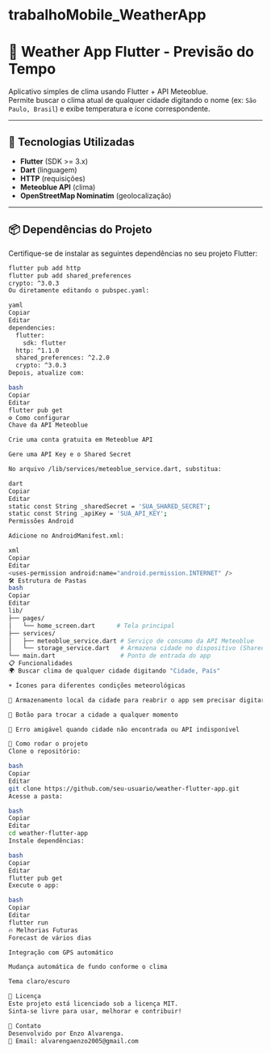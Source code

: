 # trabalhoMobile_WeatherApp
# 📱 Weather App Flutter - Previsão do Tempo

Aplicativo simples de clima usando Flutter + API Meteoblue.  
Permite buscar o clima atual de qualquer cidade digitando o nome (ex: `São Paulo, Brasil`) e exibe temperatura e ícone correspondente.

---

## 🚀 Tecnologias Utilizadas

- **Flutter** (SDK >= 3.x)
- **Dart** (linguagem)
- **HTTP** (requisições)
- **Meteoblue API** (clima)
- **OpenStreetMap Nominatim** (geolocalização)

---

## 📦 Dependências do Projeto

Certifique-se de instalar as seguintes dependências no seu projeto Flutter:

```bash
flutter pub add http
flutter pub add shared_preferences
crypto: ^3.0.3
Ou diretamente editando o pubspec.yaml:

yaml
Copiar
Editar
dependencies:
  flutter:
    sdk: flutter
  http: ^1.1.0
  shared_preferences: ^2.2.0
  crypto: ^3.0.3
Depois, atualize com:

bash
Copiar
Editar
flutter pub get
⚙️ Como configurar
Chave da API Meteoblue

Crie uma conta gratuita em Meteoblue API

Gere uma API Key e o Shared Secret

No arquivo /lib/services/meteoblue_service.dart, substitua:

dart
Copiar
Editar
static const String _sharedSecret = 'SUA_SHARED_SECRET';
static const String _apiKey = 'SUA_API_KEY';
Permissões Android

Adicione no AndroidManifest.xml:

xml
Copiar
Editar
<uses-permission android:name="android.permission.INTERNET" />
🛠 Estrutura de Pastas
bash
Copiar
Editar
lib/
├── pages/
│   └── home_screen.dart      # Tela principal
├── services/
│   ├── meteoblue_service.dart # Serviço de consumo da API Meteoblue
│   └── storage_service.dart   # Armazena cidade no dispositivo (SharedPreferences)
└── main.dart                  # Ponto de entrada do app
📋 Funcionalidades
🌍 Buscar clima de qualquer cidade digitando "Cidade, País"

☀️ Ícones para diferentes condições meteorológicas

💾 Armazenamento local da cidade para reabrir o app sem precisar digitar novamente

🔄 Botão para trocar a cidade a qualquer momento

🎯 Erro amigável quando cidade não encontrada ou API indisponível

🧪 Como rodar o projeto
Clone o repositório:

bash
Copiar
Editar
git clone https://github.com/seu-usuario/weather-flutter-app.git
Acesse a pasta:

bash
Copiar
Editar
cd weather-flutter-app
Instale dependências:

bash
Copiar
Editar
flutter pub get
Execute o app:

bash
Copiar
Editar
flutter run
🔥 Melhorias Futuras
Forecast de vários dias

Integração com GPS automático

Mudança automática de fundo conforme o clima

Tema claro/escuro

📜 Licença
Este projeto está licenciado sob a licença MIT.
Sinta-se livre para usar, melhorar e contribuir!

💬 Contato
Desenvolvido por Enzo Alvarenga.
📧 Email: alvarengaenzo2005@gmail.com
